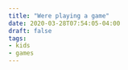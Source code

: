 ```yaml
---
title: "Were playing a game"
date: 2020-03-28T07:54:05-04:00
draft: false
tags:
- kids
- games
---
```

